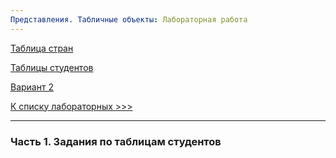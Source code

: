 ```yaml
---
Представления. Табличные объекты: Лабораторная работа
---
```


[Таблица стран](assets/lab3/Страны.xlsx)

[Таблицы студентов](assets/lab6/Students.xlsx)

[Вариант 2](assets/lab/v2.md)

[К списку лабораторных >>>](../README.md)

---

### Часть 1. Задания по таблицам студентов
